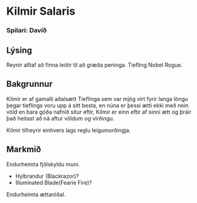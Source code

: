 # Kilmir Salaris
### Spilari: Davíð

## Lýsing
Reynir alltaf að finna leiðir til að græða peninga. Tiefling Nobel Rogue.

## Bakgrunnur
Kilmir er af gamalli aðalsætt Tieflinga sem var mjög virt fyrir langa löngu
þegar tieflings voru upp á sitt besta, en núna er þessi ætti ekki með nein
völd en bara góða nafnið situr eftir, Kilmir er einn eftir af sinni ætt og
þráir það heitast að ná aftur völdum og virðingu.

Kilmir tilheyrir einhvers lags reglu leigumorðingja.

## Markmið
Endurheimta fjölskyldu muni.
- Hylbrandur (Blackrazor)?
- Illuminated Blade(Fearie Fire)?

Endurheimta ættaróðal.
